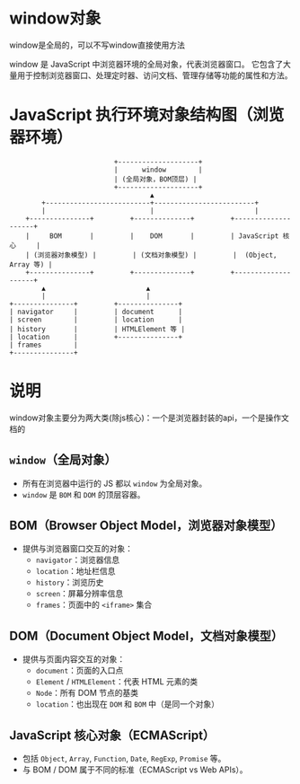 # window对象

window是全局的，可以不写window直接使用方法

window 是 JavaScript 中浏览器环境的全局对象，代表浏览器窗口。
它包含了大量用于控制浏览器窗口、处理定时器、访问文档、管理存储等功能的属性和方法。

# JavaScript 执行环境对象结构图（浏览器环境）

```
                          +--------------------+
                          |      window        |
                          | (全局对象，BOM顶层) |
                          +--------------------+
                                   ▲
        +--------------------------+-------------------------+
        |                          |                         |
    +---------------+         +--------------+         +--------------------+
    |     BOM       |         |    DOM       |         | JavaScript 核心     |
    | (浏览器对象模型) |         | (文档对象模型) |         |  (Object, Array 等) |
    +---------------+         +--------------+         +--------------------+
        ▲                         ▲
        |                         |
+---------------+         +---------------+
| navigator     |         | document      |
| screen        |         | location      |
| history       |         | HTMLElement 等 |
| location      |         +---------------+
| frames        |
+---------------+
```

# 说明

window对象主要分为两大类(除js核心)：一个是浏览器封装的api，一个是操作文档的

## `window`（全局对象）

- 所有在浏览器中运行的 JS 都以 `window` 为全局对象。
- `window` 是 `BOM` 和 `DOM` 的顶层容器。

## BOM（Browser Object Model，浏览器对象模型）

- 提供与浏览器窗口交互的对象：
    - `navigator`：浏览器信息
    - `location`：地址栏信息
    - `history`：浏览历史
    - `screen`：屏幕分辨率信息
    - `frames`：页面中的 `<iframe>` 集合

## DOM（Document Object Model，文档对象模型）

- 提供与页面内容交互的对象：
    - `document`：页面的入口点
    - `Element` / `HTMLElement`：代表 HTML 元素的类
    - `Node`：所有 DOM 节点的基类
    - `location`：也出现在 `DOM` 和 `BOM` 中（是同一个对象）

## JavaScript 核心对象（ECMAScript）

- 包括 `Object`, `Array`, `Function`, `Date`, `RegExp`, `Promise` 等。
- 与 BOM / DOM 属于不同的标准（ECMAScript vs Web APIs）。